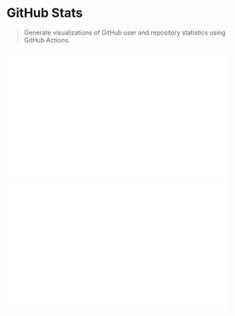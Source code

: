 # GitHub Stats
> Generate visualizations of GitHub user and repository statistics using GitHub
Actions.

<a href="https://github.com/rafaltecza/github-stats">

![](https://github.com/rafaltecza/github-stats/blob/output/generated/overview.svg)
![](https://github.com/rafaltecza/github-stats/blob/output/generated/languages.svg)

</a>
